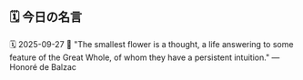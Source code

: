 ## 🗓️ 今日の名言

<!--START_SECTION:quote-->
🗓️ 2025-09-27
💬 "The smallest flower is a thought, a life answering to some feature of the Great Whole, of whom they have a persistent intuition." — Honoré de Balzac
<!--END_SECTION:quote-->
